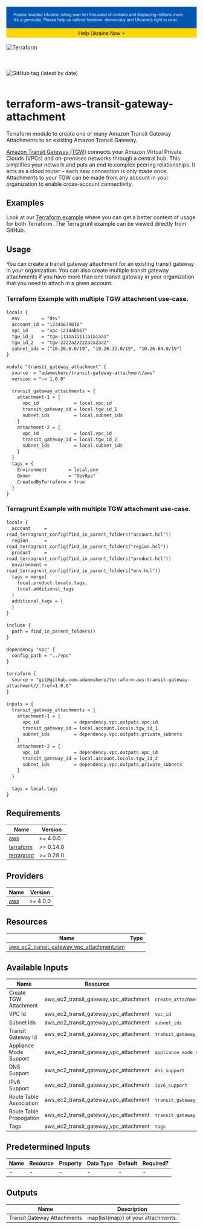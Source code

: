 [![SWUbanner](https://raw.githubusercontent.com/vshymanskyy/StandWithUkraine/main/banner2-direct.svg)](https://github.com/vshymanskyy/StandWithUkraine/blob/main/docs/README.md)

![Terraform](https://cloudarmy.io/tldr/images/tf_aws.jpg)
<br>
<br>
<br>
<br>
![GitHub tag (latest by date)](https://img.shields.io/github/v/tag/adamwshero/terraform-aws-transit-gateway-attachment?color=lightgreen&label=latest%20tag%3A&style=for-the-badge)
<br>
<br>
# terraform-aws-transit-gateway-attachment

Terraform module to create one or many Amazon Transit Gateway Attachments to an existing Amazon Transit Gateway.

[Amazon Transit Gateway (TGW)](https://aws.amazon.com/transit-gateway/) connects your Amazon Virtual Private Clouds (VPCs) and on-premises networks through a central hub. This simplifies your network and puts an end to complex peering relationships. It acts as a cloud router – each new connection is only made once. Attachments to your TGW can be made from any account in your organization to enable cross-account connectivity.

## Examples

Look at our [Terraform example](latest/examples/terraform/) where you can get a better context of usage for both Terraform. The Terragrunt example can be viewed directly from GitHub.


## Usage

You can create a transit gateway attachment for an existing transit gateway in your organization. You can also create multiple transit gateway attachments if you have more than one transit gateway in your organization that you need to attach in a given account.

### Terraform Example with multiple TGW attachment use-case.

```
locals {
  env        = "dev"
  account_id = "12345679810"
  vpc_id     = "vpc-1234ab567"
  tgw_id_1   = "tgw-1111a11111a1a1aa1"
  tgw_id_2   = "tgw-2222a22222a2a2aa2"
  subnet_ids = ["10.26.0.0/19", "10.26.32.0/19", "10.26.64.0/19"]
}

module "transit_gateway_attachment" {
  source  = "adamwshero/transit-gateway-attachment/aws"
  version = "~> 1.0.0"

  transit_gateway_attachments = {
    attachment-1 = {
      vpc_id             = local.vpc_id
      transit_gateway_id = local.tgw_id_1
      subnet_ids         = local.subnet_ids
    }
    attachment-2 = {
      vpc_id             = local.vpc_id
      transit_gateway_id = local.tgw_id_2
      subnet_ids         = local.subnet_ids
    }
  }
  tags = {
    Environment        = local.env
    Owner              = "DevOps"
    CreatedByTerraform = true
  }
}
```

### Terragrunt Example with multiple TGW attachment use-case.

```
locals {
  account     = read_terragrunt_config(find_in_parent_folders("account.hcl"))
  region      = read_terragrunt_config(find_in_parent_folders("region.hcl"))
  product     = read_terragrunt_config(find_in_parent_folders("product.hcl"))
  environment = read_terragrunt_config(find_in_parent_folders("env.hcl"))
  tags = merge(
    local.product.locals.tags,
    local.additional_tags
  )
  additional_tags = {
  }
}

include {
  path = find_in_parent_folders()
}

dependency "vpc" {
  config_path = "../vpc"
}

terraform {
  source = "git@github.com:adamwshero/terraform-aws-transit-gateway-attachment//.?ref=1.0.0"
}

inputs = {
  transit_gateway_attachments = {
    attachment-1 = {
      vpc_id             = dependency.vpc.outputs.vpc_id
      transit_gateway_id = local.account.locals.tgw_id_1
      subnet_ids         = dependency.vpc.outputs.private_subnets
    }
    attachment-2 = {
      vpc_id             = dependency.vpc.outputs.vpc_id
      transit_gateway_id = local.account.locals.tgw_id_2
      subnet_ids         = dependency.vpc.outputs.private_subnets
    }
  }

  tags = local.tags
}

```

<!-- BEGINNING OF PRE-COMMIT-TERRAFORM DOCS HOOK -->
## Requirements

| Name | Version |
|------|---------|
| <a name="requirement_aws"></a> [aws](#requirement\_aws) | >= 4.0.0 |
| <a name="requirement_terraform"></a> [terraform](#requirement\_terraform) | >= 0.14.0 
| <a name="requirement_terragrunt"></a> [terragrunt](#requirement\_terragrunt) | >= 0.28.0 |

## Providers

| Name | Version |
|------|---------|
| <a name="provider_aws"></a> [aws](#provider\_aws) | >= 4.0.0 |

## Resources

| Name | Type |
|------|------|
| [aws_ec2_transit_gateway_vpc_attachment.rsm](https://registry.terraform.io/providers/aaronfeng/aws/latest/docs/resources/ec2_transit_gateway_vpc_attachment)


## Available Inputs

| Name                   | Resource                              |  Variable                                         | Data Type      | Default   | Required?
| -----------------------| --------------------------------------|---------------------------------------------------|----------------|-----------|----------
| Create TGW Attachment  | aws_ec2_transit_gateway_vpc_attachment| `create_attachment`                               | `bool`         | `true`    | Yes
| VPC Id                 | aws_ec2_transit_gateway_vpc_attachment| `vpc_id`                                          | `string`       | `""`      | Yes
| Subnet Ids             | aws_ec2_transit_gateway_vpc_attachment| `subnet_ids`                                      | `list(string)` | `[""]`    | Yes
| Transit Gateway Id     | aws_ec2_transit_gateway_vpc_attachment| `transit_gateway_id`                              | `string`       | `true`    | Yes
| Appliance Mode Support | aws_ec2_transit_gateway_vpc_attachment| `appliance_mode_support`                          | `string`       | `disable` | No
| DNS Support            | aws_ec2_transit_gateway_vpc_attachment| `dns_support`                                     | `string`       | `enable`  | No
| IPv6 Support           | aws_ec2_transit_gateway_vpc_attachment| `ipv6_support`                                    | `string`       | `disable` | No
| Route Table Association| aws_ec2_transit_gateway_vpc_attachment| `transit_gateway_default_route_table_association` | `bool`         | `true`    | No
| Route Table Propogation| aws_ec2_transit_gateway_vpc_attachment| `transit_gateway_default_route_table_association` | `bool`         | `true`    | No
| Tags                   | aws_ec2_transit_gateway_vpc_attachment| `tags`                                            | `map(string)`  | `None`    | No

## Predetermined Inputs

| Name                        | Resource                               |  Property                     | Data Type    | Default                 | Required?
| ----------------------------| ---------------------------------------|-------------------------------| -------------|-------------------------|----------
| - | - | - | - | - | -


## Outputs

| Name                        | Description                         |
|-----------------------------|-------------------------------------|
|Transit Gateway Attachments | map(list(map)) of your attachments. |
